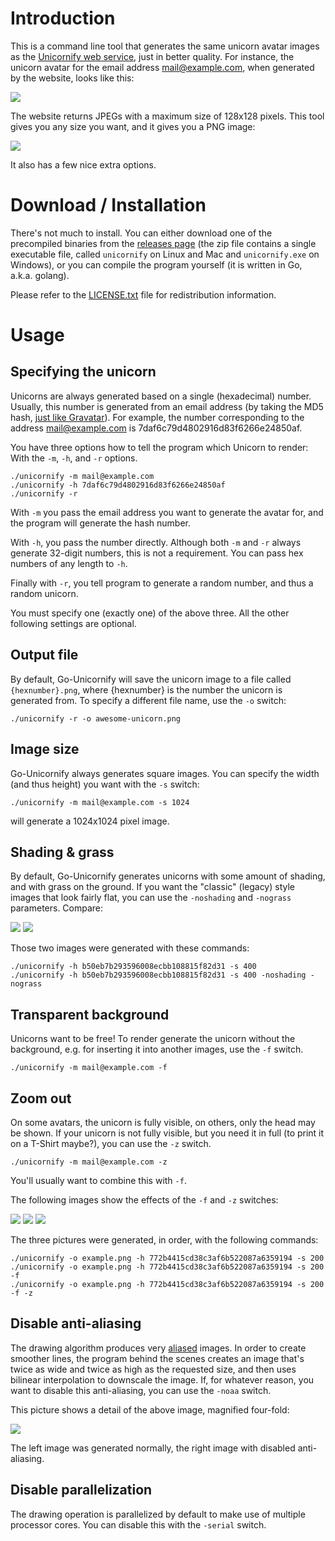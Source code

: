 # Introduction

This is a command line tool that generates the same unicorn avatar images as the [Unicornify web service](https://unicornify.pictures), just in better quality. For instance, the unicorn avatar for the email address mail@example.com, when generated by the website, looks like this:

![](https://unicornify.pictures/avatar/7daf6c79d4802916d83f6266e24850af?s=128)

The website returns JPEGs with a maximum size of 128x128 pixels. This tool gives you any size you want, and it gives you a PNG image:

![](https://i.imgur.com/NvySwQb.png)

It also has a few nice extra options.

# Download / Installation

There's not much to install. You can either download one of the precompiled binaries from the [releases page](https://github.com/balpha/go-unicornify/releases) (the zip file contains a single executable file, called `unicornify` on Linux and Mac and `unicornify.exe` on Windows), or you can compile the program yourself (it is written in Go, a.k.a. golang).

Please refer to the [LICENSE.txt](https://github.com/balpha/go-unicornify/src/tip/LICENSE.txt) file for redistribution information.

# Usage

## Specifying the unicorn

Unicorns are always generated based on a single (hexadecimal) number. Usually, this number is generated from an email address (by taking the MD5 hash, [just like Gravatar](https://en.gravatar.com/site/implement/hash/)). For example, the number corresponding to the address mail@example.com is 7daf6c79d4802916d83f6266e24850af.

You have three options how to tell the program which Unicorn to render: With the `-m`, `-h`, and `-r` options.

    ./unicornify -m mail@example.com
    ./unicornify -h 7daf6c79d4802916d83f6266e24850af
    ./unicornify -r

With `-m` you pass the email address you want to generate the avatar for, and the program will generate the hash number.

With `-h`, you pass the number directly. Although both `-m` and `-r` always generate 32-digit numbers, this is not a requirement. You can pass hex numbers of any length to `-h`.

Finally with `-r`, you tell program to generate a random number, and thus a random unicorn.

You must specify one (exactly one) of the above three. All the other following settings are optional.

## Output file

By default, Go-Unicornify will save the unicorn image to a file called `{hexnumber}.png`, where {hexnumber} is the number the unicorn is generated from. To specify a different file name, use the `-o` switch:

    ./unicornify -r -o awesome-unicorn.png

## Image size

Go-Unicornify always generates square images. You can specify the width (and thus height) you want with the `-s` switch:

    ./unicornify -m mail@example.com -s 1024

will generate a 1024x1024 pixel image.

## Shading & grass

By default, Go-Unicornify generates unicorns with some amount of shading, and with grass on the ground. If you want the "classic" (legacy) style images that look fairly flat, you can use the `-noshading` and `-nograss` parameters. Compare:

![](https://i.imgur.com/KpQvoZ4.png) ![](https://i.imgur.com/sa9pfwu.png)

Those two images were generated with these commands:

    ./unicornify -h b50eb7b293596008ecbb108815f82d31 -s 400
    ./unicornify -h b50eb7b293596008ecbb108815f82d31 -s 400 -noshading -nograss

## Transparent background

Unicorns want to be free! To render generate the unicorn without the background, e.g. for inserting it into another images, use the `-f` switch.

    ./unicornify -m mail@example.com -f

## Zoom out

On some avatars, the unicorn is fully visible, on others, only the head may be shown. If your unicorn is not fully visible, but you need it in full (to print it on a T-Shirt maybe?), you can use the `-z` switch.

    ./unicornify -m mail@example.com -z

You'll usually want to combine this with `-f`.

The following images show the effects of the `-f` and `-z` switches:

![](https://i.imgur.com/n7RgpHB.png) ![](https://i.imgur.com/vMfnCCl.png) ![](https://i.imgur.com/Ns0QX6Y.png)

The three pictures were generated, in order, with the following commands:

    ./unicornify -o example.png -h 772b4415cd38c3af6b522087a6359194 -s 200
    ./unicornify -o example.png -h 772b4415cd38c3af6b522087a6359194 -s 200 -f
    ./unicornify -o example.png -h 772b4415cd38c3af6b522087a6359194 -s 200 -f -z

## Disable anti-aliasing

The drawing algorithm produces very [aliased](http://en.wikipedia.org/wiki/Aliasing) images. In order to create smoother lines, the program behind the scenes creates an image that's twice as wide and twice as high as the requested size, and then uses bilinear interpolation to downscale the image. If, for whatever reason, you want to disable this anti-aliasing, you can use the `-noaa` switch.

This picture shows a detail of the above image, magnified four-fold:

![](https://i.imgur.com/z2cos5b.png)

The left image was generated normally, the right image with disabled anti-aliasing.

## Disable parallelization

The drawing operation is parallelized by default to make use of multiple processor cores. You can disable this with the `-serial` switch.
